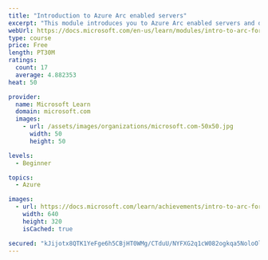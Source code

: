 ```yaml
---
title: "Introduction to Azure Arc enabled servers"
excerpt: "This module introduces you to Azure Arc enabled servers and describes its characteristics, capabilities, and use cases."
webUrl: https://docs.microsoft.com/en-us/learn/modules/intro-to-arc-for-servers/
type: course
price: Free
length: PT30M
ratings:
  count: 17
  average: 4.882353
heat: 50

provider:
  name: Microsoft Learn
  domain: microsoft.com
  images:
    - url: /assets/images/organizations/microsoft.com-50x50.jpg
      width: 50
      height: 50

levels:
  - Beginner

topics:
  - Azure

images:
  - url: https://docs.microsoft.com/learn/achievements/intro-to-arc-for-servers-social.png
    width: 640
    height: 320
    isCached: true

secured: "kJijotx8QTK1YeFge6h5CBjHT0WMg/CTduU/NYFXG2q1cW082ogkqa5NoloOlXqrajcLXEUiwnW5M3qPGvBgq+Qr5CIEF8duD3JtNN8qdZyr9O0XxwWVLq29UZHbrQYfTTf6iQdo9P1VQcVmuyRz9doUW24R8IP01ZNG1gw2pn9zNwWdrVeR06A+CBKPIQldyXdUqKEKfNkZ1Wjhh22LaLmTOZ6lWvaG1t67/uECRaYnZVyVu0dvDhfshumi3F0j9CLVngv4oZ6hCIFM7jbe89S9TrMPe/NND10Fqop1ZtIArwHEKlMBvdjZukZBJDM28cc3hVf/Xw922nBfzlA0vrHDGkGcSab9g4Nm7iXSumbAtRrsTkzxayS5CmMQYXpsZ/TeaE6ScMKhXe4xITEriPRczyTGT9P1RZSE4G8ScPo=;kkzzPJCYSHvgLO8tHLG/Pw=="
---
```


